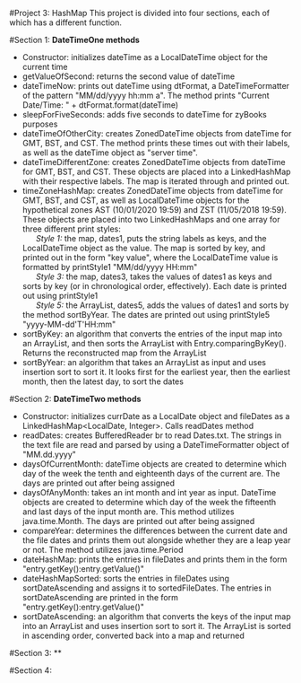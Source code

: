 #Project 3: HashMap
This project is divided into four sections, each of which has a different function.

#Section 1:
**DateTimeOne methods**
* Constructor: initializes dateTime as a LocalDateTime object for the current time
* getValueOfSecond: returns the second value of dateTime
* dateTimeNow: prints out dateTime using dtFormat, a DateTimeFormatter of the pattern "MM/dd/yyyy hh:mm a". The method prints "Current Date/Time: " + dtFormat.format(dateTime)
* sleepForFiveSeconds: adds five seconds to dateTime for zyBooks purposes
* dateTimeOfOtherCity: creates ZonedDateTime objects from dateTime for GMT, BST, and CST. The method prints these times out with their labels, as well as the dateTime object as "server time".
* dateTimeDifferentZone: creates ZonedDateTime objects from dateTime for GMT, BST, and CST. These objects are placed into a LinkedHashMap with their respective labels. The map is iterated through and printed out.
* timeZoneHashMap: creates ZonedDateTime objects from dateTime for GMT, BST, and CST, as well as LocalDateTime objects for the hypothetical zones AST (10/01/2020 19:59) and ZST (11/05/2018 19:59). These objects are placed into two LinkedHashMaps and one array for three different print styles:  
&nbsp;&nbsp;&nbsp;&nbsp;&nbsp;&nbsp;*Style 1:* the map, dates1, puts the string labels as keys, and the LocalDateTime object as the value. The map is sorted by key, and printed out in the form "key value", where the LocalDateTime value is formatted by printStyle1 "MM/dd/yyyy HH:mm"  
&nbsp;&nbsp;&nbsp;&nbsp;&nbsp;&nbsp;*Style 3:* the map, dates3, takes the values of dates1 as keys and sorts by key (or in chronological order, effectively). Each date is printed out using printStyle1  
&nbsp;&nbsp;&nbsp;&nbsp;&nbsp;&nbsp;*Style 5:* the ArrayList, dates5, adds the values of dates1 and sorts by the method sortByYear. The dates are printed out using printStyle5 "yyyy-MM-dd'T'HH:mm"  
* sortByKey: an algorithm that converts the entries of the input map into an ArrayList, and then sorts the ArrayList with Entry.comparingByKey(). Returns the reconstructed map from the ArrayList
* sortByYear: an algorithm that takes an ArrayList as input and uses insertion sort to sort it. It looks first for the earliest year, then the earliest month, then the latest day, to sort the dates

#Section 2:
**DateTimeTwo methods**
* Constructor: initializes currDate as a LocalDate object and fileDates as a LinkedHashMap<LocalDate, Integer>. Calls readDates method
* readDates: creates BufferedReader br to read Dates.txt. The strings in the text file are read and parsed by using a DateTimeFormatter object of "MM.dd.yyyy"
* daysOfCurrentMonth: dateTime objects are created to determine which day of the week the tenth and eighteenth days of the current are. The days are printed out after being assigned
* daysOfAnyMonth: takes an int month and int year as input. DateTime objects are created to determine which day of the week the fifteenth and last days of the input month are. This method utilizes java.time.Month. The days are printed out after being assigned
* compareYear: determines the differences between the current date and the file dates and prints them out alongside whether they are a leap year or not. The method utilizes java.time.Period
* dateHashMap: prints the entries in fileDates and prints them in the form "entry.getKey():entry.getValue()"
* dateHashMapSorted: sorts the entries in fileDates using sortDateAscending and assigns it to sortedFileDates. The entries in sortDateAscending are printed in the form "entry.getKey():entry.getValue()"
* sortDateAscending: an algorithm that converts the keys of the input map into an ArrayList and uses insertion sort to sort it. The ArrayList is sorted in ascending order, converted back into a map and returned

#Section 3:
**


#Section 4:


